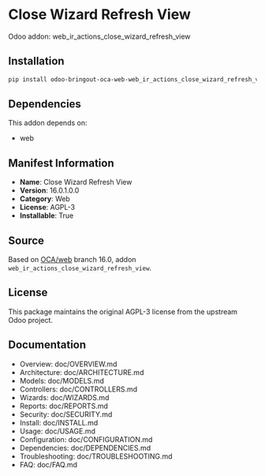 # Close Wizard Refresh View

Odoo addon: web_ir_actions_close_wizard_refresh_view

## Installation

```bash
pip install odoo-bringout-oca-web-web_ir_actions_close_wizard_refresh_view
```

## Dependencies

This addon depends on:
- web

## Manifest Information

- **Name**: Close Wizard Refresh View
- **Version**: 16.0.1.0.0
- **Category**: Web
- **License**: AGPL-3
- **Installable**: True

## Source

Based on [OCA/web](https://github.com/OCA/web) branch 16.0, addon `web_ir_actions_close_wizard_refresh_view`.

## License

This package maintains the original AGPL-3 license from the upstream Odoo project.

## Documentation

- Overview: doc/OVERVIEW.md
- Architecture: doc/ARCHITECTURE.md
- Models: doc/MODELS.md
- Controllers: doc/CONTROLLERS.md
- Wizards: doc/WIZARDS.md
- Reports: doc/REPORTS.md
- Security: doc/SECURITY.md
- Install: doc/INSTALL.md
- Usage: doc/USAGE.md
- Configuration: doc/CONFIGURATION.md
- Dependencies: doc/DEPENDENCIES.md
- Troubleshooting: doc/TROUBLESHOOTING.md
- FAQ: doc/FAQ.md
